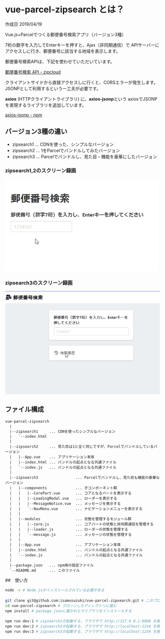 # vue-parcel-zipsearch とは？

作成日 2019/04/19

Vue.js+Parcelでつくる郵便番号検索アプリ（バージョン3種）

7桁の数字を入力してEnterキーを押すと、Ajax（非同期通信）で APIサーバーにアクセスしに行き、郵便番号に該当する地域を表示します。

郵便番号検索APIは、下記を使わせていただいています。

[郵便番号検索 API \- zipcloud](http://zipcloud.ibsnet.co.jp/doc/api)

クライアントサイドから直接アクセスしに行くと、CORSエラーが発生します。JSONPとして利用するという一工夫が必要です。

**axios** (HTTPクライアントライブラリ) に、**axios-jsonp**という axiosでJSONPを実現するライブラリを追加しています。

[axios\-jsonp \- npm](https://www.npmjs.com/package/axios-jsonp)

## バージョン3種の違い

- zipsearch1 ... CDNを使った、シンプルなバージョン
- zipsearch2 ... 1をParcelでバンドルしてみたバージョン
- zipsearch3 ... Parcelでバンドルし、見た目・機能を豪華にしたバージョン

### zipsearch1,2のスクリーン録画

![zipsearch1](misc/zipsearch1.gif)

### zipsearch3のスクリーン録画

![zipsearch3](misc/zipsearch3.gif)

## ファイル構成

```text
vue-parcel-zipsearch
  |
  |--zipsearch1     ... CDNを使ったシンプルなバージョン
  |   `--index.html
  |
  |--zipsearch2     ... 見た目は1と全く同じですが、Parcelでバンドルしているバージョン
  |   |--App.vue    ... アプリケーション本体
  |   |--index.html ... バンドルの起点となる共通ファイル
  |   `--index.js   ... バンドルの起点となる共通ファイル
  |
  |--zipsearch3                 ... Parcelでバンドルし、見た目も機能の豪華なバージョン
  |   |--components             ... 子コンポーネント群
  |   |   |--CorePart.vue       ... コアとなるパートを表示する
  |   |   |--LoadingModal.vue   ... ローダーを表示する
  |   |   |--MessageNotice.vue  ... メッセージを表示する
  |   |   `--NavMenu.vue        ... ナビゲーションメニューを表示する
  |   |
  |   |--modules                ... 状態を管理するモジュール群
  |   |   |--core.js            ... コアパートの状態と非同期通信を管理する
  |   |   |--loader.js          ... ローダーの状態を管理する
  |   |   `--message.js         ... メッセージの状態を管理する
  |   |
  |   |--App.vue                ... アプリケーション本体
  |   |--index.html             ... バンドルの起点となる共通ファイル
  |   `--index.js               ... バンドルの起点となる共通ファイル
  |
  |--package.json   ... npm用の設定ファイル
  `--README.md      ... このファイル
```

##　使い方

```bash
node -v # Node.jsがインストールされている必要がある

git clone git@github.com:isamusuzuki/vue-parcel-zipsearch.git # このプロジェクトをクローンする
cd vue-parcel-zipsearch # クローンしたディレクトリに進む
npm install # package.jsonに書かれたライブラリをインストールする

npm run dev:1 # zipsearch1が起動する、ブラウザで http://127.0.0.1:8080 を開く
npm run dev:2 # zipsearch2が起動する、ブラウザで http://localhost:1234 を開く
npm run dev:3 # zipsearch3が起動する、ブラウザで http://localhost:1234 を開く
```
